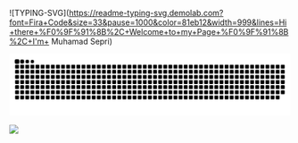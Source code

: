 ![TYPING-SVG](https://readme-typing-svg.demolab.com?font=Fira+Code&size=33&pause=1000&color=81eb12&width=999&lines=Hi+there+%F0%9F%91%8B%2C+Welcome+to+my+Page+%F0%9F%91%8B%2C+I'm+ Muhamad Sepri)

![MASTER-HEAD](https://raw.githubusercontent.com/rathervie/rathervie/refs/heads/main/asset/snake.svg)

![](https://nirzak-streak-stats.vercel.app/?user=rathervie&theme=dark&hide_border=false)
